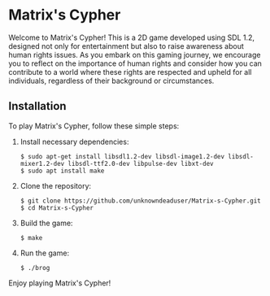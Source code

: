 # Matrix's Cypher

Welcome to Matrix's Cypher! This is a 2D game developed using SDL 1.2, designed not only for entertainment but also to raise awareness about human rights issues. As you embark on this gaming journey, we encourage you to reflect on the importance of human rights and consider how you can contribute to a world where these rights are respected and upheld for all individuals, regardless of their background or circumstances.

## Installation

To play Matrix's Cypher, follow these simple steps:

1. Install necessary dependencies:
   ```
   $ sudo apt-get install libsdl1.2-dev libsdl-image1.2-dev libsdl-mixer1.2-dev libsdl-ttf2.0-dev libpulse-dev libxt-dev
   $ sudo apt install make
   ```

2. Clone the repository:
   ```
   $ git clone https://github.com/unknowndeaduser/Matrix-s-Cypher.git
   $ cd Matrix-s-Cypher
   ```

3. Build the game:
   ```
   $ make
   ```

4. Run the game:
   ```
   $ ./brog
   ```

Enjoy playing Matrix's Cypher!
